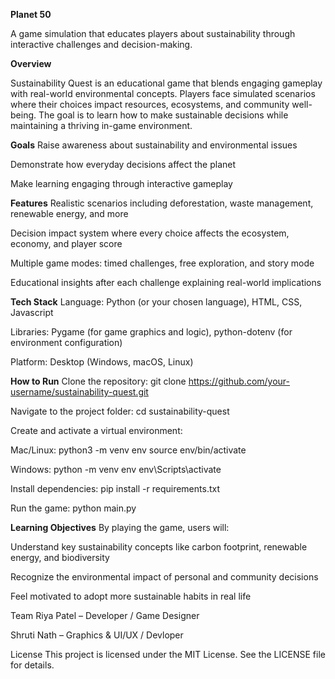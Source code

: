 **Planet 50**

A game simulation that educates players about sustainability through interactive challenges and decision-making.

**Overview**

Sustainability Quest is an educational game that blends engaging gameplay with real-world environmental concepts. Players face simulated scenarios where their choices impact resources, ecosystems, and community well-being. The goal is to learn how to make sustainable decisions while maintaining a thriving in-game environment.

**Goals**
Raise awareness about sustainability and environmental issues

Demonstrate how everyday decisions affect the planet

Make learning engaging through interactive gameplay

**Features**
Realistic scenarios including deforestation, waste management, renewable energy, and more

Decision impact system where every choice affects the ecosystem, economy, and player score

Multiple game modes: timed challenges, free exploration, and story mode

Educational insights after each challenge explaining real-world implications

**Tech Stack**
Language: Python (or your chosen language), HTML, CSS, Javascript

Libraries: Pygame (for game graphics and logic), python-dotenv (for environment configuration)

Platform: Desktop (Windows, macOS, Linux)

**How to Run**
Clone the repository:
git clone https://github.com/your-username/sustainability-quest.git

Navigate to the project folder:
cd sustainability-quest

Create and activate a virtual environment:

Mac/Linux:
python3 -m venv env
source env/bin/activate

Windows:
python -m venv env
env\Scripts\activate

Install dependencies:
pip install -r requirements.txt

Run the game:
python main.py

**Learning Objectives**
By playing the game, users will:

Understand key sustainability concepts like carbon footprint, renewable energy, and biodiversity

Recognize the environmental impact of personal and community decisions

Feel motivated to adopt more sustainable habits in real life

Team
Riya Patel – Developer / Game Designer

Shruti Nath – Graphics & UI/UX / Devloper

License
This project is licensed under the MIT License. See the LICENSE file for details.

